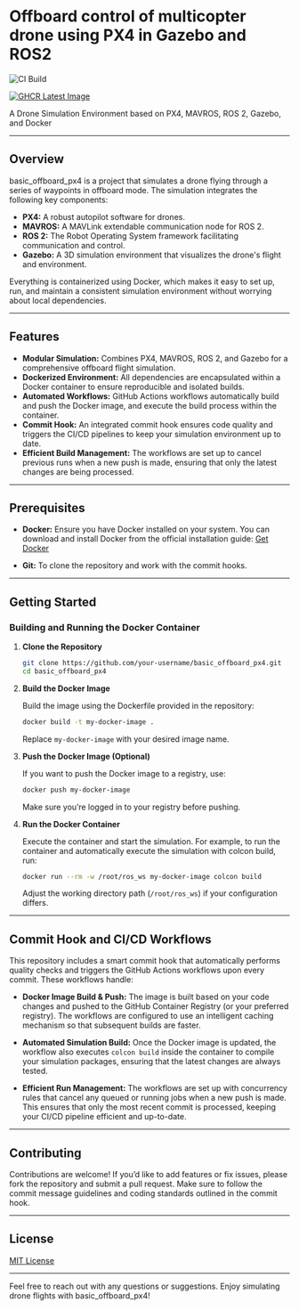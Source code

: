 # Offboard control of multicopter drone using PX4 in Gazebo and ROS2 

![CI Build](https://github.com/hugo2410/basic_offboard_px4/actions/workflows/docker-build.yml/badge.svg)

[![GHCR Latest Image](https://img.shields.io/badge/GHCR-main-fe0da35-blue?logo=docker)](https://github.com/hugo2410/basic_offboard_px4/pkgs/container/basic_offboard_px4)



A Drone Simulation Environment based on PX4, MAVROS, ROS 2, Gazebo, and Docker

---

## Overview

basic_offboard_px4 is a project that simulates a drone flying through a series of waypoints in offboard mode. The simulation integrates the following key components:

- **PX4:** A robust autopilot software for drones.
- **MAVROS:** A MAVLink extendable communication node for ROS 2.
- **ROS 2:** The Robot Operating System framework facilitating communication and control.
- **Gazebo:** A 3D simulation environment that visualizes the drone's flight and environment.

Everything is containerized using Docker, which makes it easy to set up, run, and maintain a consistent simulation environment without worrying about local dependencies.

---

## Features

- **Modular Simulation:** Combines PX4, MAVROS, ROS 2, and Gazebo for a comprehensive offboard flight simulation.
- **Dockerized Environment:** All dependencies are encapsulated within a Docker container to ensure reproducible and isolated builds.
- **Automated Workflows:** GitHub Actions workflows automatically build and push the Docker image, and execute the build process within the container.
- **Commit Hook:** An integrated commit hook ensures code quality and triggers the CI/CD pipelines to keep your simulation environment up to date.
- **Efficient Build Management:** The workflows are set up to cancel previous runs when a new push is made, ensuring that only the latest changes are being processed.

---

## Prerequisites

- **Docker:** Ensure you have Docker installed on your system.
  You can download and install Docker from the official installation guide:
  [Get Docker](https://docs.docker.com/get-docker/)

- **Git:** To clone the repository and work with the commit hooks.

---

## Getting Started

### Building and Running the Docker Container

1. **Clone the Repository**

   ```bash
   git clone https://github.com/your-username/basic_offboard_px4.git
   cd basic_offboard_px4
   ```

2. **Build the Docker Image**

   Build the image using the Dockerfile provided in the repository:

   ```bash
   docker build -t my-docker-image .
   ```

   Replace `my-docker-image` with your desired image name.

3. **Push the Docker Image (Optional)**

   If you want to push the Docker image to a registry, use:

   ```bash
   docker push my-docker-image
   ```

   Make sure you’re logged in to your registry before pushing.

4. **Run the Docker Container**

   Execute the container and start the simulation. For example, to run the container and automatically execute the simulation with colcon build, run:

   ```bash
   docker run --rm -w /root/ros_ws my-docker-image colcon build
   ```

   Adjust the working directory path (`/root/ros_ws`) if your configuration differs.

---

## Commit Hook and CI/CD Workflows

This repository includes a smart commit hook that automatically performs quality checks and triggers the GitHub Actions workflows upon every commit. These workflows handle:

- **Docker Image Build & Push:**
  The image is built based on your code changes and pushed to the GitHub Container Registry (or your preferred registry). The workflows are configured to use an intelligent caching mechanism so that subsequent builds are faster.

- **Automated Simulation Build:**
  Once the Docker image is updated, the workflow also executes `colcon build` inside the container to compile your simulation packages, ensuring that the latest changes are always tested.

- **Efficient Run Management:**
  The workflows are set up with concurrency rules that cancel any queued or running jobs when a new push is made. This ensures that only the most recent commit is processed, keeping your CI/CD pipeline efficient and up-to-date.

---

## Contributing

Contributions are welcome! If you’d like to add features or fix issues, please fork the repository and submit a pull request. Make sure to follow the commit message guidelines and coding standards outlined in the commit hook.

---

## License

[MIT License](LICENSE)

---

Feel free to reach out with any questions or suggestions. Enjoy simulating drone flights with basic_offboard_px4!
